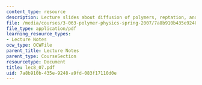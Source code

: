 ```yaml
---
content_type: resource
description: Lecture slides about diffusion of polymers, reptation, and elasticity.
file: /media/courses/3-063-polymer-physics-spring-2007/7a8b910b435e9248a9fd083f17110d0e_lec8_07.pdf
file_type: application/pdf
learning_resource_types:
- Lecture Notes
ocw_type: OCWFile
parent_title: Lecture Notes
parent_type: CourseSection
resourcetype: Document
title: lec8_07.pdf
uid: 7a8b910b-435e-9248-a9fd-083f17110d0e
---
```

